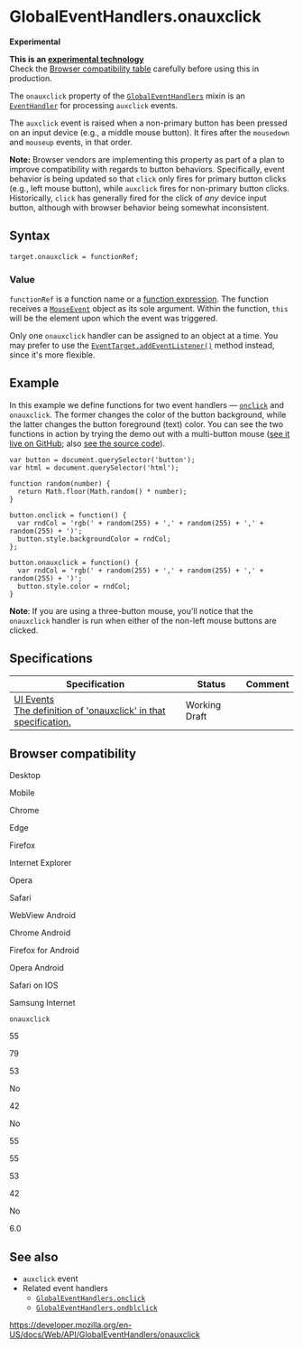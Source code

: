 # GlobalEventHandlers.onauxclick

**Experimental**

**This is an [experimental technology](https://developer.mozilla.org/en-US/docs/MDN/Guidelines/Conventions_definitions#experimental)**  
Check the [Browser compatibility table](#browser_compatibility) carefully before using this in production.

The `onauxclick` property of the [`GlobalEventHandlers`](../globaleventhandlers) mixin is an [`EventHandler`](https://developer.mozilla.org/en-US/docs/Web/Events/Event_handlers) for processing `auxclick` events.

The `auxclick` event is raised when a non-primary button has been pressed on an input device (e.g., a middle mouse button). It fires after the `mousedown` and `mouseup` events, in that order.

**Note:** Browser vendors are implementing this property as part of a plan to improve compatibility with regards to button behaviors. Specifically, event behavior is being updated so that `click` only fires for primary button clicks (e.g., left mouse button), while `auxclick` fires for non-primary button clicks. Historically, `click` has generally fired for the click of _any_ device input button, although with browser behavior being somewhat inconsistent.

## Syntax

    target.onauxclick = functionRef;

### Value

`functionRef` is a function name or a [function expression](https://developer.mozilla.org/en-US/docs/Web/JavaScript/Reference/Operators/function). The function receives a [`MouseEvent`](../mouseevent) object as its sole argument. Within the function, `this` will be the element upon which the event was triggered.

Only one `onauxclick` handler can be assigned to an object at a time. You may prefer to use the [`EventTarget.addEventListener()`](../eventtarget/addeventlistener) method instead, since it's more flexible.

## Example

In this example we define functions for two event handlers — [`onclick`](onclick) and `onauxclick`. The former changes the color of the button background, while the latter changes the button foreground (text) color. You can see the two functions in action by trying the demo out with a multi-button mouse ([see it live on GitHub](https://mdn.github.io/dom-examples/auxclick/); also [see the source code](https://github.com/mdn/dom-examples/blob/master/auxclick/index.html)).

    var button = document.querySelector('button');
    var html = document.querySelector('html');

    function random(number) {
      return Math.floor(Math.random() * number);
    }

    button.onclick = function() {
      var rndCol = 'rgb(' + random(255) + ',' + random(255) + ',' + random(255) + ')';
      button.style.backgroundColor = rndCol;
    };

    button.onauxclick = function() {
      var rndCol = 'rgb(' + random(255) + ',' + random(255) + ',' + random(255) + ')';
      button.style.color = rndCol;
    }

**Note**: If you are using a three-button mouse, you'll notice that the `onauxclick` handler is run when either of the non-left mouse buttons are clicked.

## Specifications

<table><thead><tr class="header"><th>Specification</th><th>Status</th><th>Comment</th></tr></thead><tbody><tr class="odd"><td><a href="https://w3c.github.io/uievents/#event-type-auxclick">UI Events<br />
<span class="small">The definition of 'onauxclick' in that specification.</span></a></td><td><span class="spec-wd">Working Draft</span></td><td></td></tr></tbody></table>

## Browser compatibility

Desktop

Mobile

Chrome

Edge

Firefox

Internet Explorer

Opera

Safari

WebView Android

Chrome Android

Firefox for Android

Opera Android

Safari on IOS

Samsung Internet

`onauxclick`

55

79

53

No

42

No

55

55

53

42

No

6.0

## See also

- `auxclick` event
- Related event handlers
  - [`GlobalEventHandlers.onclick`](onclick)
  - [`GlobalEventHandlers.ondblclick`](ondblclick)

<a href="https://developer.mozilla.org/en-US/docs/Web/API/GlobalEventHandlers/onauxclick" class="_attribution-link">https://developer.mozilla.org/en-US/docs/Web/API/GlobalEventHandlers/onauxclick</a>
